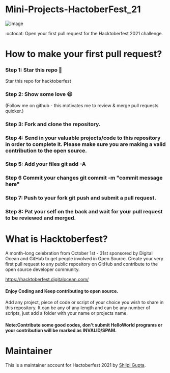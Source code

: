 # Mini-Projects-HactoberFest_21

![image](https://user-images.githubusercontent.com/67742143/137917554-4e97f798-b167-4dd9-bead-24fba7319216.png)

:octocat: Open your first pull request for the Hacktoberfest 2021 challenge.



# How to make your first pull request?



### Step 1: Star this repo 🌟
Star this repo for hacktoberfest

### Step 2: Show some love 😄

(Follow me on github - this motivates me to review & merge pull requests quicker.)

### Step 3: Fork and clone the repository.
### Step 4: Send in your valuable projects/code to this repository in order to complete it. Please make sure you are making a valid contribution to the open source.
### Step 5: Add your files git add -A
### Step 6 Commit your changes git commit -m "commit message here"
### Step 7: Push to your fork git push and submit a pull request.
### Step 8: Pat your self on the back and wait for your pull request to be reviewed and merged.


# What is Hacktoberfest?

A month-long celebration from October 1st - 31st sponsored by Digital Ocean and GitHub to get people involved in Open Source. Create your very first pull request to any public repository on GitHub and contribute to the open source developer community.

https://hacktoberfest.digitalocean.com/


#### Enjoy Coding and Keep contributing to open source.

Add any project, piece of code or script of your choice you wish to share in this repository.
It can be any of any length and can be any number of scripts, just add a folder with your name or projects name.


#### Note:Contribute some good codes, don't submit HelloWorld programs or your contribution will be marked as INVALID/SPAM.


# Maintainer

This is a maintainer account for Hactoberfest 2021 by [Shilpi Gupta](https://www.linkedin.com/in/shilpi-gupta-27b348194/).
